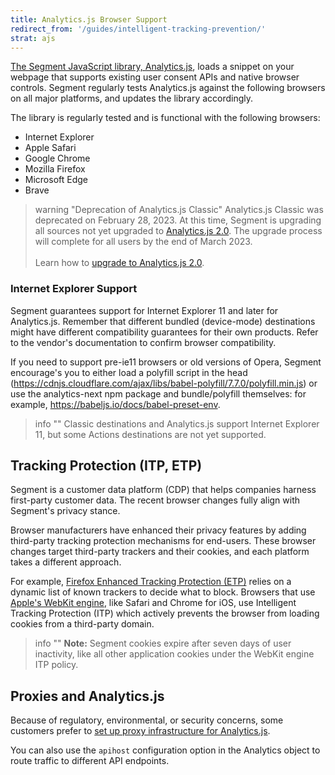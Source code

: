 ```yaml
---
title: Analytics.js Browser Support
redirect_from: '/guides/intelligent-tracking-prevention/'
strat: ajs
---
```


[The Segment JavaScript library, Analytics.js](https://segment.com/docs/connections/sources/catalog/libraries/website/javascript/), loads a snippet on your webpage that supports existing user consent APIs and native browser controls. Segment regularly tests Analytics.js against the following browsers on all major platforms, and updates the library accordingly.

The library is regularly tested and is functional with the following browsers:

- Internet Explorer
- Apple Safari
- Google Chrome
- Mozilla Firefox
- Microsoft Edge
- Brave

> warning "Deprecation of Analytics.js Classic"
> Analytics.js Classic was deprecated on February 28, 2023. At this time, Segment is upgrading all sources not yet upgraded to [Analytics.js 2.0](/docs/connections/sources/catalog/libraries/website/javascript/). The upgrade process will complete for all users by the end of March 2023. 
> <br><br>Learn how to [upgrade to Analytics.js 2.0](/docs/connections/sources/catalog/libraries/website/javascript/upgrade-to-ajs2). 

### Internet Explorer Support

Segment guarantees support for Internet Explorer 11 and later for Analytics.js. Remember that different bundled (device-mode) destinations might have different compatibility guarantees for their own products. Refer to the vendor's documentation to confirm browser compatibility.

If you need to support pre-ie11 browsers or old versions of Opera, Segment encourage's you to either load a polyfill script in the head (https://cdnjs.cloudflare.com/ajax/libs/babel-polyfill/7.7.0/polyfill.min.js) or use the analytics-next npm package and bundle/polyfill themselves: for example, https://babeljs.io/docs/babel-preset-env. 

> info ""
> Classic destinations and Analytics.js support Internet Explorer 11, but some Actions destinations are not yet supported. 

## Tracking Protection (ITP, ETP)

Segment is a customer data platform (CDP) that helps companies harness first-party customer data. The recent browser changes fully align with Segment's privacy stance.

Browser manufacturers have enhanced their privacy features by adding third-party tracking protection mechanisms for end-users. These browser changes target third-party trackers and their cookies, and each platform takes a different approach.

For example, [Firefox Enhanced Tracking Protection (ETP)](https://blog.mozilla.org/blog/2020/08/04/latest-firefox-rolls-out-enhanced-tracking-protection-2-0-blocking-redirect-trackers-by-default/) relies on a dynamic list of known trackers to decide what to block. Browsers that use [Apple's WebKit engine](https://webkit.org/blog/10218/full-third-party-cookie-blocking-and-more/), like Safari and Chrome for iOS, use Intelligent Tracking Protection (ITP) which actively prevents the browser from loading cookies from a third-party domain.

> info ""
> **Note:** Segment cookies expire after seven days of user inactivity, like all other application cookies under the WebKit engine ITP policy.

## Proxies and Analytics.js

Because of regulatory, environmental, or security concerns, some customers prefer to [set up proxy infrastructure for Analytics.js](/docs/connections/sources/catalog/libraries/website/javascript/custom-proxy/).

You can also use the `apihost` configuration option in the Analytics object to route traffic to different API endpoints.
